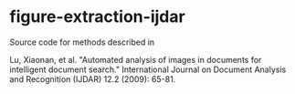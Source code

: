 figure-extraction-ijdar
=======================

Source code for methods described in

Lu, Xiaonan, et al. "Automated analysis of images in documents for intelligent document search." International Journal on Document Analysis and Recognition (IJDAR) 12.2 (2009): 65-81.
